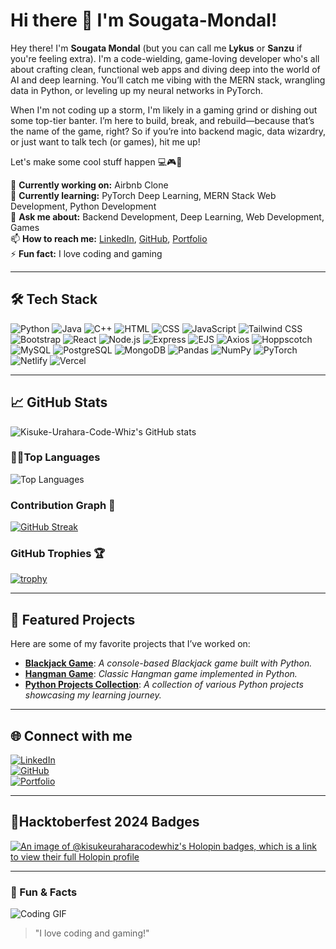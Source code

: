 # Hi there 👋 I'm Sougata-Mondal!

Hey there! I'm **Sougata Mondal** (but you can call me **Lykus** or **Sanzu** if you're feeling extra). I'm a code-wielding, game-loving developer who's all about crafting clean, functional web apps and diving deep into the world of AI and deep learning. You’ll catch me vibing with the MERN stack, wrangling data in Python, or leveling up my neural networks in PyTorch.

When I'm not coding up a storm, I'm likely in a gaming grind or dishing out some top-tier banter. I’m here to build, break, and rebuild—because that’s the name of the game, right? So if you’re into backend magic, data wizardry, or just want to talk tech (or games), hit me up! 

Let's make some cool stuff happen 💻🎮🚀

🔭 **Currently working on:** Airbnb Clone  
🌱 **Currently learning:** PyTorch Deep Learning, MERN Stack Web Development, Python Development  
💬 **Ask me about:** Backend Development, Deep Learning, Web Development, Games  
📫 **How to reach me:** [LinkedIn](https://www.linkedin.com/in/sougata-mondal-ba3430330), [GitHub](https://github.com/Kisuke-Urahara-Code-Whiz), [Portfolio](https://codewhizlykus.netlify.app)  
⚡ **Fun fact:** I love coding and gaming

---

## 🛠 Tech Stack
![Python](https://img.shields.io/badge/Python-3776AB?style=for-the-badge&logo=python&logoColor=white)
![Java](https://img.shields.io/badge/Java-007396?style=for-the-badge&logo=java&logoColor=white)
![C++](https://img.shields.io/badge/C%2B%2B-00599C?style=for-the-badge&logo=c%2B%2B&logoColor=white)
![HTML](https://img.shields.io/badge/HTML-E34F26?style=for-the-badge&logo=html5&logoColor=white)
![CSS](https://img.shields.io/badge/CSS-1572B6?style=for-the-badge&logo=css3&logoColor=white)
![JavaScript](https://img.shields.io/badge/JavaScript-F7DF1E?style=for-the-badge&logo=javascript&logoColor=black)
![Tailwind CSS](https://img.shields.io/badge/Tailwind%20CSS-06B6D4?style=for-the-badge&logo=tailwindcss&logoColor=white)
![Bootstrap](https://img.shields.io/badge/Bootstrap-7952B3?style=for-the-badge&logo=bootstrap&logoColor=white)
![React](https://img.shields.io/badge/React-61DAFB?style=for-the-badge&logo=react&logoColor=black)
![Node.js](https://img.shields.io/badge/Node.js-339933?style=for-the-badge&logo=node.js&logoColor=white)
![Express](https://img.shields.io/badge/Express-000000?style=for-the-badge&logo=express&logoColor=white)
![EJS](https://img.shields.io/badge/EJS-51C0CF?style=for-the-badge&logo=ejs&logoColor=black)
![Axios](https://img.shields.io/badge/Axios-5A29E4?style=for-the-badge&logo=axios&logoColor=white)
![Hoppscotch](https://img.shields.io/badge/Hoppscotch-2040A1?style=for-the-badge&logo=hoppscotch&logoColor=white)
![MySQL](https://img.shields.io/badge/MySQL-4479A1?style=for-the-badge&logo=mysql&logoColor=white)
![PostgreSQL](https://img.shields.io/badge/PostgreSQL-336791?style=for-the-badge&logo=postgresql&logoColor=white)
![MongoDB](https://img.shields.io/badge/MongoDB-47A248?style=for-the-badge&logo=mongodb&logoColor=white)
![Pandas](https://img.shields.io/badge/Pandas-150458?style=for-the-badge&logo=pandas&logoColor=white)
![NumPy](https://img.shields.io/badge/NumPy-013243?style=for-the-badge&logo=numpy&logoColor=white)
![PyTorch](https://img.shields.io/badge/PyTorch-EE4C2C?style=for-the-badge&logo=pytorch&logoColor=white)
![Netlify](https://img.shields.io/badge/Netlify-00C7B7?style=for-the-badge&logo=netlify&logoColor=white)
![Vercel](https://img.shields.io/badge/Vercel-000000?style=for-the-badge&logo=vercel&logoColor=white)



---

## 📈 GitHub Stats
![Kisuke-Urahara-Code-Whiz's GitHub stats](https://github-readme-stats.vercel.app/api?username=Kisuke-Urahara-Code-Whiz&show_icons=true&theme=radical) 

### 🧑‍💻Top Languages
![Top Languages](https://github-readme-stats.vercel.app/api/top-langs/?username=Kisuke-Urahara-Code-Whiz&layout=compact&theme=radical)

### Contribution Graph 🌟
[![GitHub Streak](https://streak-stats.demolab.com/?user=octocat&theme=radical)](https://git.io/streak-stats)

### GitHub Trophies 🏆
[![trophy](https://github-profile-trophy.vercel.app/?username=octocat&theme=radical)](https://github.com/ryo-ma/github-profile-trophy)

---

## 🚀 Featured Projects
Here are some of my favorite projects that I’ve worked on:

- [**Blackjack Game**](https://github.com/Kisuke-Urahara-Code-Whiz/Python-Projects/tree/main/Blackjack): *A console-based Blackjack game built with Python.*
- [**Hangman Game**](https://github.com/Kisuke-Urahara-Code-Whiz/Python-Projects/tree/main/hangman): *Classic Hangman game implemented in Python.*
- [**Python Projects Collection**](https://github.com/Kisuke-Urahara-Code-Whiz/Python-Projects.git): *A collection of various Python projects showcasing my learning journey.*

---

## 🌐 Connect with me
[![LinkedIn](https://img.shields.io/badge/LinkedIn-Sougata_Mondal-blue?style=flat&logo=linkedin&logoColor=white)](https://www.linkedin.com/in/sougata-mondal-ba3430330)  
[![GitHub](https://img.shields.io/badge/GitHub-Kisuke--Urahara--Code--Whiz-181717?style=flat&logo=github&logoColor=white)](https://github.com/Kisuke-Urahara-Code-Whiz)  
[![Portfolio](https://img.shields.io/badge/Portfolio-CodeWhizLyKus-orange?style=flat&logo=firefox&logoColor=white)](https://codewhizlykus.netlify.app)

---

## 🌟Hacktoberfest 2024 Badges
[![An image of @kisukeuraharacodewhiz's Holopin badges, which is a link to view their full Holopin profile](https://holopin.me/kisukeuraharacodewhiz)](https://holopin.io/@kisukeuraharacodewhiz)

---

### 🧩 Fun & Facts
![Coding GIF](https://i.gifer.com/EHil.gif)  

> "I love coding and gaming!"

